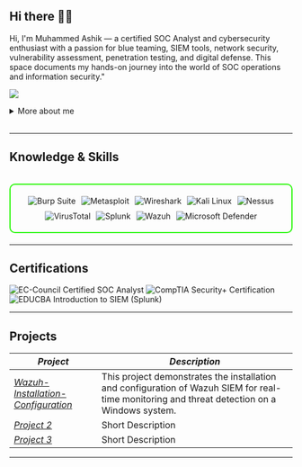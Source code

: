 ## Hi there 👋🏻 

Hi, I'm Muhammed Ashik — a certified SOC Analyst and cybersecurity enthusiast with a passion for blue teaming, SIEM tools, network security, vulnerability assessment, penetration testing, and digital defense. This space documents my hands-on journey into the world of SOC operations and information security."

<a href="https://linkedin.com/muhammedashik1"><img src="https://img.shields.io/badge/-LinkedIn-0072b1?&style=for-the-badge&logo=linkedin&logoColor=white" /></a>

<details>
  <summary>More about me</summary>

- *Name*: Muhammed Ashik
- *From*: India
- Certified SOC Analyst | Aspiring SOC Analyst  
- I have foundational knowledge in SOC operations, threat monitoring, incident detection, vulnerability assessment, penetration testing, and social engineering.  
- Passionate about blue teaming, SIEM tools, network security, digital defense, and learning offensive security techniques.  
- Actively improving my skills in Website Vulnerabilities, Cybersecurity Concepts, and Threat Intelligence.

</details>
<br>

---

<h2 id="knowledge_skills" align=''> Knowledge & Skills </h2>

<br>

<div style="border: 2px solid #22F700; border-radius: 10px; padding: 20px; margin-bottom: 20px;">
  <div align="left" style="display: flex; flex-wrap: wrap; justify-content: center; gap: 10px;">
      <img src="https://img.shields.io/badge/Burp_Suite-FF6633?style=for-the-badge&logo=burp-suite&color=000000" alt="Burp Suite" />
      <img src="https://img.shields.io/badge/Metasploit-008C8C?style=for-the-badge&logo=metasploit&color=000000" alt="Metasploit" />
      <img src="https://img.shields.io/badge/Wireshark-009639?style=for-the-badge&logo=wireshark&color=000000" alt="Wireshark" />
      <img src="https://img.shields.io/badge/Kali_Linux-557C94?style=for-the-badge&logo=kali-linux&color=000000" alt="Kali Linux" />
      <img src="https://img.shields.io/badge/Nessus-00A1E0?style=for-the-badge&logo=tenable&color=000000" alt="Nessus" />
      <img src="https://img.shields.io/badge/VirusTotal-4285F4?style=for-the-badge&logo=virustotal&color=000000" alt="VirusTotal" />
      <img src="https://img.shields.io/badge/Splunk-000000?style=for-the-badge&logo=splunk&logoColor=white&color=000000" alt="Splunk" />
      <img src="https://img.shields.io/badge/Wazuh-0264FF?style=for-the-badge&logo=wazuh&color=000000" alt="Wazuh" />
      <img src="https://img.shields.io/badge/Microsoft_Defender-0078D4?style=for-the-badge&logo=microsoftdefender&logoColor=white&color=000000" alt="Microsoft Defender" />

      
  </div>
</div>

---
<h2 id="Certifications" align=''> Certifications </h2>

<div>
<img src="https://img.shields.io/badge/EC--Council_Certified-SOC_Analyst-red?style=for-the-badge&color=000000" alt="EC-Council Certified SOC Analyst" />
<img src="https://img.shields.io/badge/CompTIA_Security%2B-Certified-red?style=for-the-badge&color=000000" alt="CompTIA Security+ Certification" />
<img src="https://img.shields.io/badge/EDUCBA-Introduction_to_SIEM_(Splunk)-red?style=for-the-badge&color=000000" alt="EDUCBA Introduction to SIEM (Splunk)" />

</div>

---

<h2 id="Projects" align=''> Projects </h2>


| *Project*      | *Description*                                                                                  |
|-------------------|--------------------------------------------------------------------------------------------------|
| *[Wazuh-Installation-Configuration](https://github.com/ashik0x/Wazuh-Installation-Configuration)*    | This project demonstrates the installation and configuration of Wazuh SIEM for real-time monitoring and threat detection on a Windows system.|
| *[Project 2](https://github.com/)*    | Short Description |
| *[Project 3](https://github.com/)*    | Short Description | 

---
